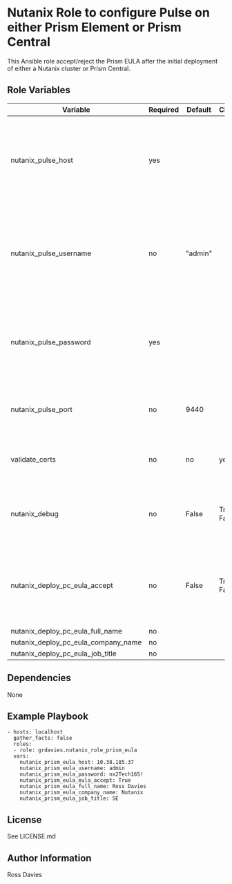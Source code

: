 # Nutanix Role to configure Pulse on either Prism Element or Prism Central

This Ansible role accept/reject the Prism EULA after the initial deployment of either a Nutanix cluster or Prism Central.


## Role Variables

| Variable                                          | Required | Default | Choices                   | Comments                                                                                               |
|---------------------------------------------------|----------|---------|---------------------------|--------------------------------------------------------------------------------------------------------|
| nutanix_pulse_host                                | yes      |         |                           | The IP address or FQDN for the Prism (Element or Central) where you want to accept the EULA.           |
| nutanix_pulse_username                            | no       | "admin" |                           | A valid username with appropriate rights to access the Nutanix API where you want to accept the EULA.  |
| nutanix_pulse_password                            | yes      |         |                           | A valid password for the supplied username where you want to accept the EULA.                          |
| nutanix_pulse_port                                | no       | 9440    |                           | The Prism TCP port where you want to accept the EULA.                                                  |
| validate_certs                                    | no       | no      | yes / no                  | Whether to check if Prism UI certificates are valid.                                                   |
| nutanix_debug                                     | no       | False   | True / False              | Whether to output variable contents for debugging purposes.                                            |
| nutanix_deploy_pc_eula_accept                     | no       | False   | True / False              | If ELUA is set to True the full_name, company and role variables are mandatory.                        |
| nutanix_deploy_pc_eula_full_name                  | no       |         |                           |                                                                                                        |
| nutanix_deploy_pc_eula_company_name               | no       |         |                           |                                                                                                        |
| nutanix_deploy_pc_eula_job_title                  | no       |         |                           |                                                                                                        |


## Dependencies

None


## Example Playbook

```
- hosts: localhost
  gather_facts: false
  roles:
  - role: grdavies.nutanix_role_prism_eula
  vars:
    nutanix_prism_eula_host: 10.38.185.37
    nutanix_prism_eula_username: admin
    nutanix_prism_eula_password: nx2Tech165!
    nutanix_prism_eula_eula_accept: True
    nutanix_prism_eula_full_name: Ross Davies
    nutanix_prism_eula_company_name: Nutanix
    nutanix_prism_eula_job_title: SE
```


## License

See LICENSE.md

## Author Information

Ross Davies
